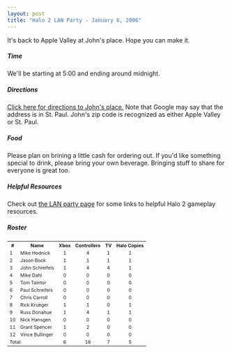 ```yaml
---
layout: post
title: "Halo 2 LAN Party - January 6, 2006"
---
```


<div class="kind-contentitem">It's back to Apple Valley at John's place.  Hope you can make it.  </div> 
<h5>Time</h5> 
<p>We'll be starting at 5:00 and ending around midnight.  </p>



<h5>Directions</h5> 
<div class="kind-contentitem"><a href="http://maps.google.com/maps?q=13200+Pilot+Knob+Rd,+Apple+Valley,+MN+55124-8614&amp;iwloc=A&amp;hl=en" target="_blank">Click here for directions to John's place.</a>  Note that Google may say that the address is in St. Paul.  John's zip code is recognized as either Apple Valley or St. Paul.</div> 
<h5>Food</h5> 
<div class="kind-contentitem">Please plan on brining a little cash for ordering out. If you'd like something special to drink, please bring your own beverage.  Bringing stuff to share for everyone is great too.</div> 
<h5>Helpful Resources</h5> 
<div class="kind-contentitem">Check out <a href="http://kindohm.com/archive/2005/06/24/LanParties.aspx">the LAN party page</a> for some links to helpful Halo 2 gameplay resources.</div> 
<h5>Roster </h5> 
<table class="listTable" style="FONT-SIZE: 8pt" cellspacing="0" cellpadding="2" border="0"> <tbody> 
<tr> <th>#</th> <th>Name</th> <th>Xbox</th> <th>Controllers</th> <th>TV</th> <th>Halo Copies</th></tr> 
<tr> 
<td class="listRow" valign="top">1</td> 
<td class="listRow" valign="top">Mike Hodnick</td> 
<td class="listRow" valign="top" align="middle">1</td> 
<td class="listRow" valign="top" align="middle">4</td> 
<td class="listRow" valign="top" align="middle">1</td> 
<td class="listRow" valign="top" align="middle">1</td></tr> 
<tr> 
<td class="listRow" valign="top">2</td> 
<td class="listRow" valign="top">Jason Bock</td> 
<td class="listRow" valign="top" align="middle">1</td> 
<td class="listRow" valign="top" align="middle">1</td> 
<td class="listRow" valign="top" align="middle">1</td> 
<td class="listRow" valign="top" align="middle">1</td></tr> 
<tr> 
<td class="listRow" valign="top">3</td> 
<td class="listRow" valign="top">John Schreifels</td> 
<td class="listRow" valign="top" align="middle">1</td> 
<td class="listRow" valign="top" align="middle">4</td> 
<td class="listRow" valign="top" align="middle">4</td> 
<td class="listRow" valign="top" align="middle">1</td></tr> 
<tr> 
<td class="listRow" valign="top">4</td> 
<td class="listRow" valign="top">Mike Dahl</td> 
<td class="listRow" valign="top" align="middle">0</td> 
<td class="listRow" valign="top" align="middle">0</td> 
<td class="listRow" valign="top" align="middle">0</td> 
<td class="listRow" valign="top" align="middle">0</td></tr> 
<tr> 
<td class="listRow" valign="top">5</td> 
<td class="listRow" valign="top">Tom Taintor</td> 
<td class="listRow" valign="top" align="middle">0</td> 
<td class="listRow" valign="top" align="middle">0</td> 
<td class="listRow" valign="top" align="middle">0</td> 
<td class="listRow" valign="top" align="middle">0</td></tr> 
<tr> 
<td class="listRow" valign="top">6</td> 
<td class="listRow" valign="top">Paul Schreifels</td> 
<td class="listRow" valign="top" align="middle">0</td> 
<td class="listRow" valign="top" align="middle">0</td> 
<td class="listRow" valign="top" align="middle">0</td> 
<td class="listRow" valign="top" align="middle">0</td></tr> 
<tr> 
<td class="listRow" valign="top">7</td> 
<td class="listRow" valign="top">Chris Carroll</td> 
<td class="listRow" valign="top" align="middle">0</td> 
<td class="listRow" valign="top" align="middle">0</td> 
<td class="listRow" valign="top" align="middle">0</td> 
<td class="listRow" valign="top" align="middle">0</td></tr> 
<tr> 
<td class="listRow" valign="top">8</td> 
<td class="listRow" valign="top">Rick Krueger</td> 
<td class="listRow" valign="top" align="middle">1</td> 
<td class="listRow" valign="top" align="middle">1</td> 
<td class="listRow" valign="top" align="middle">0</td> 
<td class="listRow" valign="top" align="middle">1</td></tr> 
<tr> 
<td class="listRow" valign="top">9</td> 
<td class="listRow" valign="top">Russ Donahue</td> 
<td class="listRow" valign="top" align="middle">1</td> 
<td class="listRow" valign="top" align="middle">4</td> 
<td class="listRow" valign="top" align="middle">1</td> 
<td class="listRow" valign="top" align="middle">1</td></tr> 
<tr> 
<td class="listRow" valign="top">10</td> 
<td class="listRow" valign="top">Nick Hansgen</td> 
<td class="listRow" valign="top" align="middle">0</td> 
<td class="listRow" valign="top" align="middle">0</td> 
<td class="listRow" valign="top" align="middle">0</td> 
<td class="listRow" valign="top" align="middle">0</td></tr> 
<tr> 
<td class="listRow" valign="top">11</td> 
<td class="listRow" valign="top">Grant Spencer</td> 
<td class="listRow" valign="top" align="middle">1</td> 
<td class="listRow" valign="top" align="middle">2</td> 
<td class="listRow" valign="top" align="middle">0</td> 
<td class="listRow" valign="top" align="middle">0</td></tr> 
<tr> 
<td class="listRow" valign="top">12</td> 
<td class="listRow" valign="top">Vince Bullinger</td> 
<td class="listRow" valign="top" align="middle">0</td> 
<td class="listRow" valign="top" align="middle">0</td> 
<td class="listRow" valign="top" align="middle">0</td> 
<td class="listRow" valign="top" align="middle">0</td></tr> 
<tr> 
<td class="listRowFooter" valign="top" colspan="2">Total:</td> 
<td class="listRowFooter" valign="top" align="middle">6</td> 
<td class="listRowFooter" valign="top" align="middle">16</td> 
<td class="listRowFooter" valign="top" align="middle">7</td> 
<td class="listRowFooter" valign="top" align="middle">5</td></tr></tbody></table>  



 
